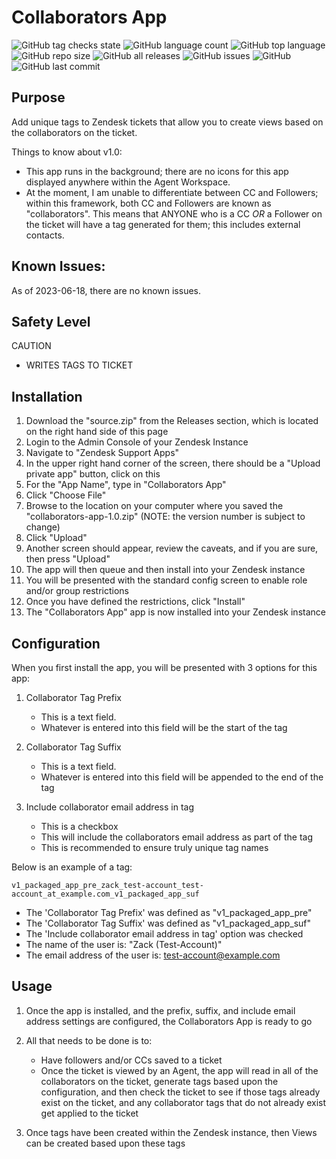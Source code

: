 # Collaborators App

![GitHub tag checks state](https://img.shields.io/github/checks-status/whitelotusapps/collaborators-app/v1.0)
![GitHub language count](https://img.shields.io/github/languages/count/whitelotusapps/collaborators-app)
![GitHub top language](https://img.shields.io/github/languages/top/whitelotusapps/collaborators-app)
![GitHub repo size](https://img.shields.io/github/repo-size/whitelotusapps/collaborators-app)
![GitHub all releases](https://img.shields.io/github/downloads/whitelotusapps/collaborators-app/total)
![GitHub issues](https://img.shields.io/github/issues-raw/whitelotusapps/collaborators-app)
![GitHub](https://img.shields.io/github/license/whitelotusapps/collaborators-app)
![GitHub last commit](https://img.shields.io/github/last-commit/whitelotusapps/collaborators-app)

## Purpose

Add unique tags to Zendesk tickets that allow you to create views based on the collaborators on the ticket.

Things to know about v1.0:
- This app runs in the background; there are no icons for this app displayed anywhere within the Agent Workspace.
- At the moment, I am unable to differentiate between CC and Followers; within this framework, both CC and Followers are known as "collaborators". This means that ANYONE who is a CC *OR* a Follower on the ticket will have a tag generated for them; this includes external contacts.
## Known Issues:
As of 2023-06-18, there are no known issues.
## Safety Level
CAUTION

- WRITES TAGS TO TICKET
## Installation
1. Download the "source.zip" from the Releases section, which is located on the right hand side of this page
2. Login to the Admin Console of your Zendesk Instance
3. Navigate to "Zendesk Support Apps"
4. In the upper right hand corner of the screen, there should be a "Upload private app" button, click on this
5. For the "App Name", type in "Collaborators App"
6. Click "Choose File"
7. Browse to the location on your computer where you saved the "collaborators-app-1.0.zip" (NOTE: the version number is subject to change)
8. Click "Upload"
9. Another screen should appear, review the caveats, and if you are sure, then press "Upload"
10. The app will then queue and then install into your Zendesk instance
11. You will be presented with the standard config screen to enable role and/or group restrictions
12. Once you have defined the restrictions, click "Install"
13. The "Collaborators App" app is now installed into your Zendesk instance
## Configuration

When you first install the app, you will be presented with 3 options for this app:

1. Collaborator Tag Prefix
    - This is a text field.
    - Whatever is entered into this field will be the start of the tag

2. Collaborator Tag Suffix
    - This is a text field.
    - Whatever is entered into this field will be appended to the end of the tag

3. Include collaborator email address in tag
    - This is a checkbox
    - This will include the collaborators email address as part of the tag
    - This is recommended to ensure truly unique tag names

Below is an example of a tag:

```
v1_packaged_app_pre_zack_test-account_test-account_at_example.com_v1_packaged_app_suf
```
* The 'Collaborator Tag Prefix' was defined as "v1_packaged_app_pre"
* The 'Collaborator Tag Suffix' was defined as "v1_packaged_app_suf"
* The 'Include collaborator email address in tag' option was checked
* The name of the user is: "Zack (Test-Account)"
* The email address of the user is: test-account@example.com
## Usage

1. Once the app is installed, and the prefix, suffix, and include email address settings are configured, the Collaborators App is ready to go

2. All that needs to be done is to:
    - Have followers and/or CCs saved to a ticket
    - Once the ticket is viewed by an Agent, the app will read in all of the collaborators on the ticket, generate tags based upon the configuration, and then check the ticket to see if those tags already exist on the ticket, and any collaborator tags that do not already exist get applied to the ticket

3. Once tags have been created within the Zendesk instance, then Views can be created based upon these tags